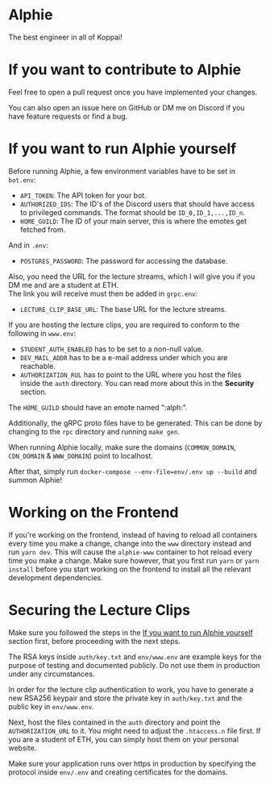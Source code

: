 # Alphie

The best engineer in all of Koppai!

# If you want to contribute to Alphie

Feel free to open a pull request once you have implemented your changes.

You can also open an issue here on GitHub or DM me on Discord if you have feature requests or find a bug.

# If you want to run Alphie yourself

Before running Alphie, a few environment variables have to be set in `bot.env`:

- `API_TOKEN`: The API token for your bot.
- `AUTHORIZED_IDS`: The ID's of the Discord users that should have access to privileged commands. The format should be `ID_0,ID_1,...,ID_n`.
- `HOME_GUILD`: The ID of your main server, this is where the emotes get fetched from.

And in `.env`:

- `POSTGRES_PASSWORD`: The password for accessing the database.

Also, you need the URL for the lecture streams, which I will give you if you DM me and are a student at ETH.\
The link you will receive must then be added in `grpc.env`:

- `LECTURE_CLIP_BASE_URL`: The base URL for the lecture streams.

If you are hosting the lecture clips, you are required to conform to the following in `www.env`:

- `STUDENT_AUTH_ENABLED` has to be set to a non-null value.
- `DEV_MAIL_ADDR` has to be a e-mail address under which you are reachable.
- `AUTHORIZATION_RUL` has to point to the URL where you host the files inside the `auth` directory. You can read more about this in the **Security** section.

The `HOME_GUILD` should have an emote named ":alph:".

Additionally, the gRPC proto files have to be generated. This can be done by changing to the `rpc` directory and running `make gen`.

When running Alphie locally, make sure the domains (`COMMON_DOMAIN`, `CDN_DOMAIN` & `WWW_DOMAIN`) point to localhost.

After that, simply run `docker-compose --env-file=env/.env up --build` and summon Alphie!

# Working on the Frontend

If you're working on the frontend, instead of having to reload all containers every time you make a change, change into the `www` directory instead and run `yarn dev`. This will cause the `alphie-www` container to hot reload every time you make a change.
Make sure however, that you first run `yarn` or `yarn install` before you start working on the frontend to install all the relevant development dependencies.

# Securing the Lecture Clips

Make sure you followed the steps in the [If you want to run Alphie yourself](#if-you-want-to-run-alphie-yourself) section first, before proceeding with the next steps.

The RSA keys inside `auth/key.txt` and `env/www.env` are example keys for the purpose of testing and documented publicly. Do not use them in production under any circumstances.

In order for the lecture clip authentication to work, you have to generate a new RSA256 keypair and store the private key in `auth/key.txt` and the public key in `env/www.env`.

Next, host the files contained in the `auth` directory and point the `AUTHORIZATION_URL` to it. You might need to adjust the `.htaccess.n` file first. If you are a student of ETH, you can simply host them on your personal website.

Make sure your application runs over https in production by specifying the protocol inside `env/.env` and creating certificates for the domains.
